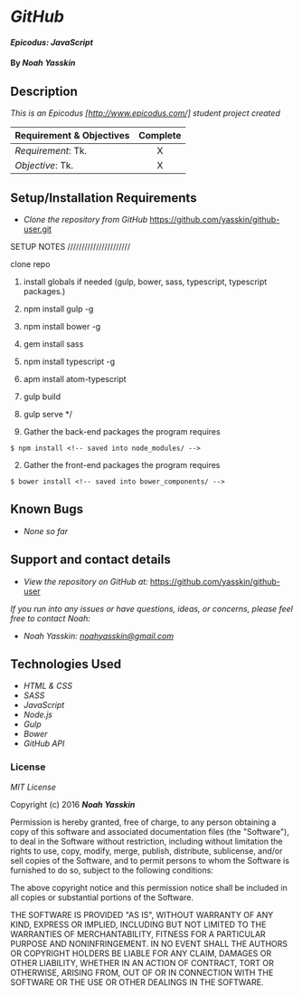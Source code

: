 # _GitHub_

#### _Epicodus: JavaScript_

#### By _**Noah Yasskin**_

## Description

_This is an Epicodus [http://www.epicodus.com/] student  project created_


Requirement & Objectives | Complete
:------------- | :-------------: |
*Requirement*: Tk. | X
*Objective*: Tk. | X

## Setup/Installation Requirements

* _Clone the repository from GitHub_
https://github.com/yasskin/github-user.git

SETUP NOTES //////////////////////

clone repo

1. install globals if needed (gulp, bower, sass, typescript, typescript packages.)
2. npm install gulp -g
3. npm install bower -g
4. gem install sass
5. npm install typescript -g
6. apm install atom-typescript
7. gulp build
8. gulp serve */

1. Gather the back-end packages the program requires
```
$ npm install <!-- saved into node_modules/ -->
```
2. Gather the front-end packages the program requires
```
$ bower install <!-- saved into bower_components/ -->
```

## Known Bugs

* _None so far_

## Support and contact details

* _View the repository on GitHub at:_
https://github.com/yasskin/github-user

_If you run into any issues or have questions, ideas, or concerns, please feel free to contact Noah:_

* _Noah Yasskin: <a href="mailto:noahyasskin@gmail.com">noahyasskin@gmail.com</a>_

## Technologies Used

* _HTML & CSS_
* _SASS_
* _JavaScript_
* _Node.js_
* _Gulp_
* _Bower_
* _GitHub API_

### License

*MIT License*

Copyright (c) 2016 **_Noah Yasskin_**

Permission is hereby granted, free of charge, to any person obtaining a copy of this software and associated documentation files (the "Software"), to deal in the Software without restriction, including without limitation the rights to use, copy, modify, merge, publish, distribute, sublicense, and/or sell copies of the Software, and to permit persons to whom the Software is furnished to do so, subject to the following conditions:

The above copyright notice and this permission notice shall be included in all copies or substantial portions of the Software.

THE SOFTWARE IS PROVIDED "AS IS", WITHOUT WARRANTY OF ANY KIND, EXPRESS OR IMPLIED, INCLUDING BUT NOT LIMITED TO THE WARRANTIES OF MERCHANTABILITY, FITNESS FOR A PARTICULAR PURPOSE AND NONINFRINGEMENT. IN NO EVENT SHALL THE AUTHORS OR COPYRIGHT HOLDERS BE LIABLE FOR ANY CLAIM, DAMAGES OR OTHER LIABILITY, WHETHER IN AN ACTION OF CONTRACT, TORT OR OTHERWISE, ARISING FROM, OUT OF OR IN CONNECTION WITH THE SOFTWARE OR THE USE OR OTHER DEALINGS IN THE SOFTWARE.
